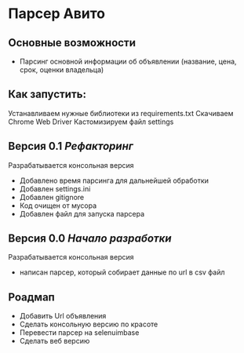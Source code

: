 # Парсер Авито

## Основные возможности
- Парсинг основной информации об объявлении (название, цена, срок, оценки владельца)

## Как запустить: 
Устанавливаем нужные библиотеки из requirements.txt
Скачиваем Chrome Web Driver
Кастомизируем файл settings

## Версия 0.1 _Рефакторинг_
Разрабатывается консольная версия  
- Добавлено время парсинга для дальнейшей обработки
- Добавлен settings.ini
- Добавлен gitignore
- Код очищен от мусора
- Добавлен файл для запуска парсера

## Версия 0.0 _Начало разработки_
Разрабатывается консольная версия  
- написан парсер, который собирает данные по url в csv файл


## Роадмап
- Добавить Url объявления
- Сделать консольную версию по красоте
- Перевести парсер на selenuimbase
- Сделать веб версию